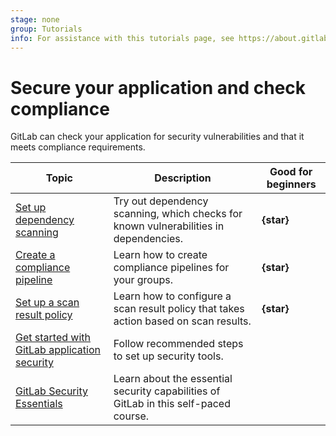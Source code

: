 ```yaml
---
stage: none
group: Tutorials
info: For assistance with this tutorials page, see https://about.gitlab.com/handbook/product/ux/technical-writing/#assignments-to-other-projects-and-subjects.
---
```


# Secure your application and check compliance

GitLab can check your application for security vulnerabilities and that it meets compliance requirements.

| Topic | Description | Good for beginners |
|-------|-------------|--------------------|
| [Set up dependency scanning](https://about.gitlab.com/blog/2021/01/14/try-dependency-scanning/) | Try out dependency scanning, which checks for known vulnerabilities in dependencies. | **{star}** |
| [Create a compliance pipeline](create_compliance_pipeline.md) | Learn how to create compliance pipelines for your groups. | **{star}** |
| [Set up a scan result policy](scan_result_policy.md) | Learn how to configure a scan result policy that takes action based on scan results. | **{star}** |
| [Get started with GitLab application security](../user/application_security/get-started-security.md) | Follow recommended steps to set up security tools. | |
| [GitLab Security Essentials](https://levelup.gitlab.com/courses/security-essentials) | Learn about the essential security capabilities of GitLab in this self-paced course. | |
